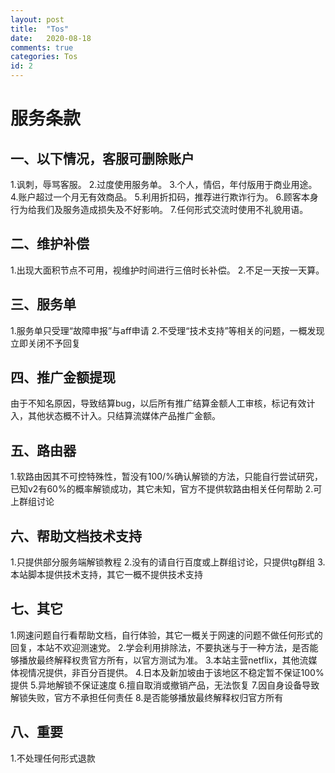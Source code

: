 ```yaml
---
layout: post
title:  "Tos"
date:   2020-08-18
comments: true
categories: Tos
id: 2
---
```


# 服务条款

## 一、以下情况，客服可删除账户
1.讽刺，辱骂客服。
2.过度使用服务单。
3.个人，情侣，年付版用于商业用途。
4.账户超过一个月无有效商品。
5.利用折扣码，推荐进行欺诈行为。
6.顾客本身行为给我们及服务造成损失及不好影响。
7.任何形式交流时使用不礼貌用语。



## 二、维护补偿
1.出现大面积节点不可用，视维护时间进行三倍时长补偿。
2.不足一天按一天算。



## 三、服务单
1.服务单只受理“故障申报”与aff申请
2.不受理“技术支持”等相关的问题，一概发现立即关闭不予回复



## 四、推广金额提现
由于不知名原因，导致结算bug，以后所有推广结算金额人工审核，标记有效计入，其他状态概不计入。只结算流媒体产品推广金额。



## 五、路由器
1.软路由因其不可控特殊性，暂没有100/%确认解锁的方法，只能自行尝试研究，已知v2有60%的概率解锁成功，其它未知，官方不提供软路由相关任何帮助
2.可上群组讨论



## 六、帮助文档技术支持
1.只提供部分服务端解锁教程
2.没有的请自行百度或上群组讨论，只提供tg群组
3.本站脚本提供技术支持，其它一概不提供技术支持



## 七、其它
1.网速问题自行看帮助文档，自行体验，其它一概关于网速的问题不做任何形式的回复，本站不欢迎测速党。
2.学会利用排除法，不要执迷与于一种方法，是否能够播放最终解释权贵官方所有，以官方测试为准。
3.本站主营netflix，其他流媒体视情况提供，非百分百提供。
4.日本及新加坡由于该地区不稳定暂不保证100%提供
5.异地解锁不保证速度
6.擅自取消或撤销产品，无法恢复
7.因自身设备导致解锁失败，官方不承担任何责任
8.是否能够播放最终解释权归官方所有

## 八、重要
1.不处理任何形式退款